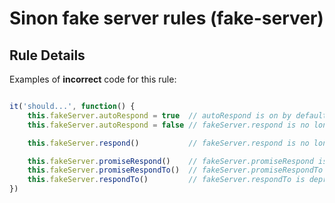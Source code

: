 # Sinon fake server rules (fake-server)

## Rule Details

Examples of **incorrect** code for this rule:

```js

it('should...', function() {
    this.fakeServer.autoRespond = true  // autoRespond is on by default
    this.fakeServer.autoRespond = false // fakeServer.respond is no longer synchronous

    this.fakeServer.respond()           // fakeServer.respond is no longer synchronous

    this.fakeServer.promiseRespond()    // fakeServer.promiseRespond is deprecated in favor of respondWith
    this.fakeServer.promiseRespondTo()  // fakeServer.promiseRespondTo is deprecated in favor of respondWith
    this.fakeServer.respondTo()         // fakeServer.respondTo is deprecated in favor of respondWith
})
```
